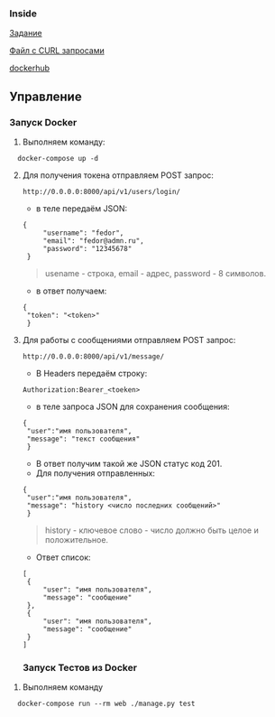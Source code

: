 ### Inside
[Задание](https://cloud.mail.ru/public/8Zje/V1dgCCM44) 

[Файл с CURL запросами](https://cloud.mail.ru/public/twMx/uHbLEGubY)

[dockerhub](https://hub.docker.com/repository/docker/abramtsevfv/inside_task_web)
## Управление ##
### Запуск Docker ###
1) Выполняем команду: 
```
  docker-compose up -d
 ```
2) Для получения токена отправляем POST запрос:
    ````
   http://0.0.0.0:8000/api/v1/users/login/
    ````
   - в теле передаём JSON:
   ````
   {
        "username": "fedor",
        "email": "fedor@admn.ru",
        "password": "12345678"
    }
   ````
   > usename - строка, email - адрес, password - 8 символов. 
   - в ответ получаем:
   ````
   {
    "token": "<token>"
    }
    ````
3) Для работы с сообщениями отправляем POST запрос:
    ````
   http://0.0.0.0:8000/api/v1/message/
   ````
   - В Headers передаём строку:
   ````
   Authorization:Bearer_<toeken>
   ````
   - в теле запроса JSON для сохранения сообщения:
   ````
   {
    "user":"имя пользователя",
    "message": "текст сообщения"
    }
   ````
   - В ответ получим такой же JSON статус код 201.
   - Для получения отправленных:
   ````
   {
    "user":"имя пользователя",
    "message": "history <чиcло последних сообщений>"
    }
    ````
   > history - ключевое слово - число должно быть целое и положительное.
    - Ответ список:
   ````
   [
    {
        "user": "имя пользователя",
        "message": "сообщение"
    },
    {
        "user": "имя пользователя",
        "message": "сообщение"
    }
   ]
   ````
   ### Запуск Тестов из Docker ###
1. Выполняем команду
```
  docker-compose run --rm web ./manage.py test